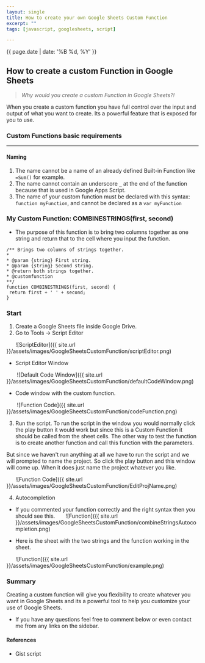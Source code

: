 ```yaml
---
layout: single
title: How to create your own Google Sheets Custom Function
excerpt: ""
tags: [javascript, googlesheets, script]

---
```

{{ page.date | date: '%B %d, %Y' }}

## How to create a custom Function in Google Sheets

> *Why would you create a custom Function in Google Sheets?!*

When you create a custom function you have full control over the input and output of what you want to create. Its a powerful feature that is exposed for you to use.  

### Custom Functions basic requirements
---

#### Naming
1. The name cannot be a name of an already defined Built-in Function like ```=Sum()``` for example.
2. The name cannot contain an underscore ```_``` at the end of the function because that is used in Google Apps Script.
3. The name of your custom function must be declared with this syntax: ```function myFunction```, and cannot be declared as a ```var myFunction```


### My Custom Function: COMBINESTRINGS(first, second)
* The purpose of this function is to bring two columns together as one string and return that to the cell where you input the function.


 ``` 
/** Brings two columns of strings together.
*
* @param {string} First string.
* @param {string} Second string.
* @return both strings together.
* @customfunction
**/
function COMBINESTRINGS(first, second) {
  return first + ' ' + second;
}
 ```

### Start

1. Create a Google Sheets file inside Google Drive.
2. Go to Tools -> Script Editor

  &nbsp;&nbsp;&nbsp;&nbsp;&nbsp;&nbsp;![ScriptEditor]({{ site.url }}/assets/images/GoogleSheetsCustomFunction/scriptEditor.png)


  * Script Editor Window

  &nbsp;&nbsp;&nbsp;&nbsp;&nbsp;&nbsp; ![Default Code Window]({{ site.url }}/assets/images/GoogleSheetsCustomFunction/defaultCodeWindow.png)

  * Code window with the custom function.

  &nbsp;&nbsp;&nbsp;&nbsp;&nbsp;&nbsp; ![Function Code]({{ site.url }}/assets/images/GoogleSheetsCustomFunction/codeFunction.png)

3. Run the script. 
To run the script in the window you would normally click the play button it would work but since this is a Custom Function it should be called from the sheet cells. The other way to test the function is to create another function and call this function with the parameters. 

But since we haven't run anything at all we have to run the script and we will prompted to name the project. So click the play button and this window will come up. When it does just name the project whatever you like.

&nbsp;&nbsp;&nbsp;&nbsp;&nbsp;&nbsp;![Function Code]({{ site.url }}/assets/images/GoogleSheetsCustomFunction/EditProjName.png)


4. Autocompletion
* If you commented your function correctly and the right syntax then you should see this.
&nbsp;&nbsp;&nbsp;&nbsp;&nbsp;&nbsp;![Function]({{ site.url }}/assets/images/GoogleSheetsCustomFunction/combineStringsAutocompletion.png)
    
* Here is the sheet with the two strings and the function working in the sheet.

&nbsp;&nbsp;&nbsp;&nbsp;&nbsp;&nbsp;![Function]({{ site.url }}/assets/images/GoogleSheetsCustomFunction/example.png)

### Summary

Creating a custom function will give you flexibility to create whatever you want in Google Sheets and its a powerful tool to help you customize your use of Google Sheets.

* If you have any questions feel free to comment below or even contact me from any links on the sidebar.

#### References

* Gist script
&nbsp;&nbsp;&nbsp;&nbsp;&nbsp;&nbsp;<script src="https://gist.github.com/pcast01/58177141dd9aaef6cbc58aa1790d9401.js"></script>
